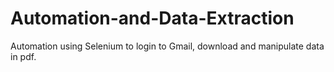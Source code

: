 # Automation-and-Data-Extraction
Automation using Selenium to login to Gmail, download and manipulate data in pdf.
